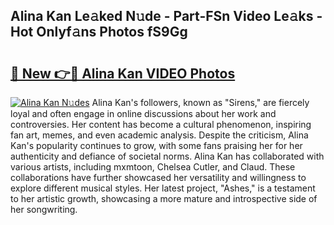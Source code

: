 ## Alina Kan Le𝚊ked N𝚞de - Part-FSn Video Le𝚊ks - Hot Onlyf𝚊ns Photos fS9Gg

# <h2><a href="http://ac12234.deff.icu/?id=Alina+Kan">🔗 New 👉🔴 Alina Kan VIDEO Photos</a></h2>

[![Alina Kan N𝚞des](https://i.imgur.com/rIISA9y.gif)](http://ac12234.deff.icu/?id=Alina+Kan)
Alina Kan's followers, known as "Sirens," are fiercely loyal and often engage in online discussions about her work and controversies. Her content has become a cultural phenomenon, inspiring fan art, memes, and even academic analysis. Despite the criticism, Alina Kan's popularity continues to grow, with some fans praising her for her authenticity and defiance of societal norms. Alina Kan has collaborated with various artists, including mxmtoon, Chelsea Cutler, and Claud. These collaborations have further showcased her versatility and willingness to explore different musical styles. Her latest project, "Ashes," is a testament to her artistic growth, showcasing a more mature and introspective side of her songwriting.
